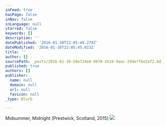 ```yaml
---
inFeed: true
hasPage: false
inNav: false
inLanguage: null
starred: false
keywords: []
description: ''
datePublished: '2016-01-30T22:05:49.279Z'
dateModified: '2016-01-30T22:05:45.023Z'
title: ''
author: []
sourcePath: _posts/2016-01-30-50e724e8-9978-4510-9aac-29de7f6e2af2.md
published: true
authors: []
publisher:
  name: null
  domain: null
  url: null
  favicon: null
_type: Blurb

---
```

Midsummer, Midnight \[Prestwick, Scotland, 2015\]
![](https://the-grid-user-content.s3-us-west-2.amazonaws.com/515ebb01-bc25-4e0b-aa5c-2c5835bf595a.JPG)